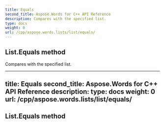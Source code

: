 ```yaml
---
title: Equals
second_title: Aspose.Words for C++ API Reference
description: Compares with the specified list. 
type: docs
weight: 0
url: /cpp/aspose.words.lists/list/equals/
---
```

## List.Equals method


Compares with the specified list.

---
title: Equals
second_title: Aspose.Words for C++ API Reference
description: 
type: docs
weight: 0
url: /cpp/aspose.words.lists/list/equals/
---
## List.Equals method




